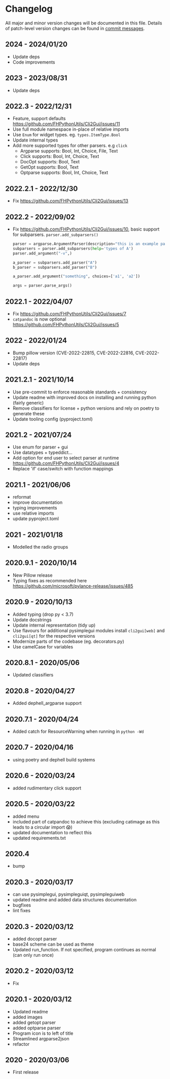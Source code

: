 # Changelog

All major and minor version changes will be documented in this file. Details of
patch-level version changes can be found in [commit messages](../../commits/master).

## 2024 - 2024/01/20

- Update deps
- Code improvements

## 2023 - 2023/08/31

- Update deps

## 2022.3 - 2022/12/31

- Feature, support defaults https://github.com/FHPythonUtils/Cli2Gui/issues/11
- Use full module namespace in-place of relative imports
- Use `Enum` for widget types. eg. `types.ItemType.Bool`
- Update internal types
- Add more supported types for other parsers. e.g `click`
	- Argparse supports: Bool, Int, Choice, File, Text
	- Click supports: Bool, Int, Choice, Text
	- DocOpt supports: Bool, Text
	- GetOpt supports: Bool, Text
	- Optparse supports: Bool, Int, Choice, Text

## 2022.2.1 - 2022/12/30

- Fix https://github.com/FHPythonUtils/Cli2Gui/issues/13

## 2022.2 - 2022/09/02

- Fix https://github.com/FHPythonUtils/Cli2Gui/issues/10, basic support for subparsers. `parser.add_subparsers()`

	```py
	parser = argparse.ArgumentParser(description="this is an example parser")
	subparsers = parser.add_subparsers(help='types of A')
	parser.add_argument("-v",)

	a_parser = subparsers.add_parser("A")
	b_parser = subparsers.add_parser("B")

	a_parser.add_argument("something", choices=['a1', 'a2'])

	args = parser.parse_args()
	```

## 2022.1 - 2022/04/07

- Fix https://github.com/FHPythonUtils/Cli2Gui/issues/7
- `catpandoc` is now optional https://github.com/FHPythonUtils/Cli2Gui/issues/5

## 2022 - 2022/01/24

- Bump pillow version (CVE-2022-22815, CVE-2022-22816, CVE-2022-22817)
- Update deps

## 2021.2.1 - 2021/10/14

- Use pre-commit to enforce reasonable standards + consistency
- Update readme with improved docs on installing and running python (fairly generic)
- Remove classifiers for license + python versions and rely on poetry to generate these
- Update tooling config (pyproject.toml)

## 2021.2 - 2021/07/24

- Use enum for parser + gui
- Use datatypes + typeddict...
- Add option for end user to select parser at runtime https://github.com/FHPythonUtils/Cli2Gui/issues/4
- Replace 'if' case/switch with function mappings

## 2021.1 - 2021/06/06

- reformat
- improve documentation
- typing improvements
- use relative imports
- update pyproject.toml

## 2021 - 2021/01/18

- Modelled the radio groups

## 2020.9.1 - 2020/10/14

- New Pillow release
- Typing fixes as recommended here https://github.com/microsoft/pylance-release/issues/485

## 2020.9 - 2020/10/13

- Added typing (drop py < 3.7)
- Update docstrings
- Update internal representation (tidy up)
- Use flavours for additional pysimplegui modules install `cli2gui[web]` and
  `cli2gui[qt]` for the respective versions
- Modernize parts of the codebase (eg. decorators.py)
- Use camelCase for variables

## 2020.8.1 - 2020/05/06

- Updated classifiers

## 2020.8 - 2020/04/27

- Added dephell_argparse support

## 2020.7.1 - 2020/04/24

- Added catch for ResourceWarning when running in `python -Wd`

## 2020.7 - 2020/04/16

- using poetry and dephell build systems

## 2020.6 - 2020/03/24

- added rudimentary click support

## 2020.5 - 2020/03/22

- added menu
- included part of catpandoc to achieve this (excluding catimage as this leads
to a circular import 😱)
- updated documentation to reflect this
- updated requirements.txt

## 2020.4

- bump

## 2020.3 - 2020/03/17

- can use pysimplegui, pysimpleguiqt, pysimpleguiweb
- updated readme and added data structures documentation
- bugfixes
- lint fixes

## 2020.3 - 2020/03/12

- added docopt parser
- base24 scheme can be used as theme
- Updated run_function. If not specified, program continues as normal
(can only run once)

## 2020.2 - 2020/03/12

- Fix

## 2020.1 - 2020/03/12

- Updated readme
- added images
- added getopt parser
- added optparse parser
- Program icon is to left of title
- Streamlined argparse2json
- refactor

## 2020 - 2020/03/06

- First release

